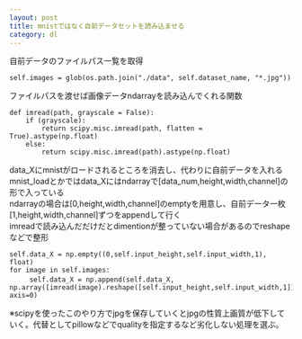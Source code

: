 ```yaml
---
layout: post
title: mnistではなく自前データセットを読み込ませる
category: dl
---
```


自前データのファイルパス一覧を取得
```
self.images = glob(os.path.join("./data", self.dataset_name, "*.jpg"))
```
ファイルパスを渡せば画像データndarrayを読み込んでくれる関数
```
def imread(path, grayscale = False):
    if (grayscale):
        return scipy.misc.imread(path, flatten = True).astype(np.float)
    else:
        return scipy.misc.imread(path).astype(np.float)
```

data_Xにmnistがロードされるところを消去し、代わりに自前データを入れる  
mnist_loadとかではdata_Xにはndarrayで[data_num,height,width,channel]の形で入っている  
ndarrayの場合は[0,height,width,channel]のemptyを用意し、自前データ一枚[1,height,width,channel]ずつをappendして行く  
imreadで読み込んだだけだとdimentionが整っていない場合があるのでreshapeなどで整形
```
self.data_X = np.empty((0,self.input_height,self.input_width,1), float)
for image in self.images:
　　　self.data_X = np.append(self.data_X, np.array([imread(image).reshape([self.input_height,self.input_width,1])]), axis=0)
```

※scipyを使ったこのやり方でjpgを保存していくとjpgの性質上画質が低下していく。代替としてpillowなどでqualityを指定するなど劣化しない処理を選ぶ。
